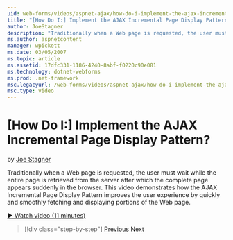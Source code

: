```yaml
---
uid: web-forms/videos/aspnet-ajax/how-do-i-implement-the-ajax-incremental-page-display-pattern
title: "[How Do I:] Implement the AJAX Incremental Page Display Pattern? | Microsoft Docs"
author: JoeStagner
description: "Traditionally when a Web page is requested, the user must wait while the entire page is retrieved from the server after which the complete page appears sudde..."
ms.author: aspnetcontent
manager: wpickett
ms.date: 03/05/2007
ms.topic: article
ms.assetid: 17dfc331-1186-4240-8abf-f0220c90e081
ms.technology: dotnet-webforms
ms.prod: .net-framework
msc.legacyurl: /web-forms/videos/aspnet-ajax/how-do-i-implement-the-ajax-incremental-page-display-pattern
msc.type: video
---
```

[How Do I:] Implement the AJAX Incremental Page Display Pattern?
====================
by [Joe Stagner](https://github.com/JoeStagner)

Traditionally when a Web page is requested, the user must wait while the entire page is retrieved from the server after which the complete page appears suddenly in the browser. This video demonstrates how the AJAX Incremental Page Display Pattern improves the user experience by quickly and smoothly fetching and displaying portions of the Web page.

[&#9654; Watch video (11 minutes)](https://channel9.msdn.com/Blogs/ASP-NET-Site-Videos/how-do-i-implement-the-ajax-incremental-page-display-pattern)

>[!div class="step-by-step"]
[Previous](how-do-i-implement-the-ajax-paging-pattern.md)
[Next](how-do-i-implement-the-incremental-page-display-pattern-using-http-get-and-post.md)
